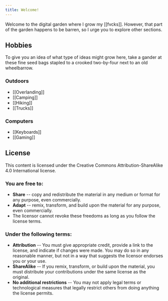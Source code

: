 ```yaml
---
title: Welcome!
---
```


Welcome to the digital garden where I grow my [[fvcks]]. However, that part of the garden happens to be barren, so I urge you to explore other sections.

## Hobbies

To give you an idea of what type of ideas might grow here, take a gander at these fine seed bags stapled to a crooked two-by-four next to an old wheelbarrow.

### Outdoors

- [[Overlanding]]
- [[Camping]]
- [[Hiking]]
- [[Trucks]]

### Computers

- [[Keyboards]]
- [[Gaming]]

## License

This content is licensed under the Creative Commons Attribution-ShareAlike 4.0 International license.

### You are free to:
- **Share** -- copy and redistribute the material in any medium or format for any purpose, even commercially.
- **Adapt** -- remix, transform, and build upon the material for any purpose, even commercially.
- The licensor cannot revoke these freedoms as long as you follow the license terms.
### Under the following terms:
- **Attribution** -- You must give appropriate credit, provide a link to the license, and indicate if changes were made. You may do so in any reasonable manner, but not in a way that suggests the licensor endorses you or your use.
- **ShareAlike** -- If you remix, transform, or build upon the material, you must distribute your contributions under the same license as the original.
- **No additional restrictions** -- You may not apply legal terms or technological measures that legally restrict others from doing anything the license permits.